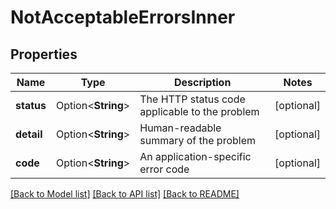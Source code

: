 # NotAcceptableErrorsInner

## Properties

Name | Type | Description | Notes
------------ | ------------- | ------------- | -------------
**status** | Option<**String**> | The HTTP status code applicable to the problem | [optional]
**detail** | Option<**String**> | Human-readable summary of the problem | [optional]
**code** | Option<**String**> | An application-specific error code | [optional]

[[Back to Model list]](../README.md#documentation-for-models) [[Back to API list]](../README.md#documentation-for-api-endpoints) [[Back to README]](../README.md)


